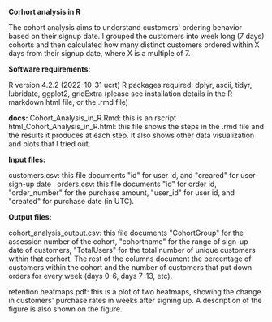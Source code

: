**Corhort analysis in R**

The cohort analysis aims to understand customers' ordering behavior based on their signup date. I grouped the customers into week long (7 days) cohorts and then calculated how many distinct customers ordered within X days from their signup date, where X is a multiple of 7.

**Software requirements:**

R version 4.2.2 (2022-10-31 ucrt) R packages required: dplyr, ascii, tidyr, lubridate, ggplot2, gridExtra (please see installation details in the R markdown html file, or the .rmd file)

**docs:**
Cohort_Analysis_in_R.Rmd: this is an rscript
html_Cohort_Analysis_in_R.html: this file shows the steps in the .rmd file and the results it produces at each step. It also shows other data visualization and plots that I tried out. 

**Input files:**

customers.csv: this file documents "id" for user id, and "creared" for user sign-up date . orders.csv: this file documents "id" for order id, "order_number" for the purchase amount, "user_id" for user id, and "created" for purchase date (in UTC).

**Output files:**

cohort_analysis_output.csv: this file documents "CohortGroup" for the assession number of the cohort, "cohortname" for the range of sign-up date of customers, "TotalUsers" for the total number of unique customers within that corhort. The rest of the columns document the percentage of customers within the cohort and the number of customers that put down orders for every week (days 0-6, days 7-13, etc).

retention.heatmaps.pdf: this is a plot of two heatmaps, showing the change in customers' purchase rates in weeks after signing up. A description of the figure is also shown on the figure.
